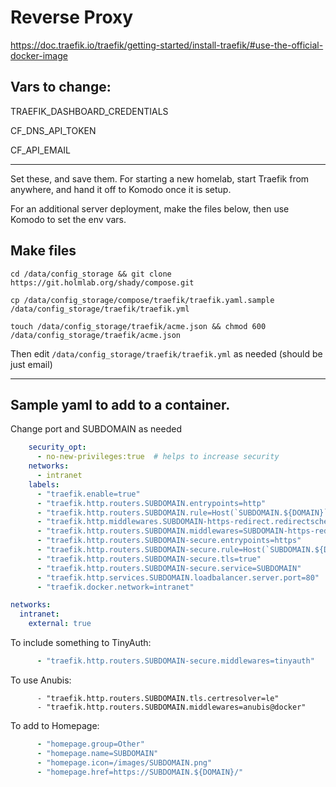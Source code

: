# Reverse Proxy

https://doc.traefik.io/traefik/getting-started/install-traefik/#use-the-official-docker-image

## Vars to change:

TRAEFIK_DASHBOARD_CREDENTIALS

CF_DNS_API_TOKEN

CF_API_EMAIL

---

Set these, and save them. For starting a new homelab, start Traefik from anywhere, and hand it off to Komodo once it is setup.

For an additional server deployment, make the files below, then use Komodo to set the env vars.

## Make files

`cd /data/config_storage && git clone https://git.holmlab.org/shady/compose.git`

`cp /data/config_storage/compose/traefik/traefik.yaml.sample /data/config_storage/traefik/traefik.yml`

`touch /data/config_storage/traefik/acme.json && chmod 600 /data/config_storage/traefik/acme.json`

Then edit `/data/config_storage/traefik/traefik.yml` as needed (should be just email)

---

## Sample yaml to add to a container.

Change port and SUBDOMAIN as needed

```yaml
    security_opt:
      - no-new-privileges:true  # helps to increase security
    networks:
      - intranet
    labels:
      - "traefik.enable=true"
      - "traefik.http.routers.SUBDOMAIN.entrypoints=http"
      - "traefik.http.routers.SUBDOMAIN.rule=Host(`SUBDOMAIN.${DOMAIN}`)"
      - "traefik.http.middlewares.SUBDOMAIN-https-redirect.redirectscheme.scheme=https"
      - "traefik.http.routers.SUBDOMAIN.middlewares=SUBDOMAIN-https-redirect"
      - "traefik.http.routers.SUBDOMAIN-secure.entrypoints=https"
      - "traefik.http.routers.SUBDOMAIN-secure.rule=Host(`SUBDOMAIN.${DOMAIN}`)"
      - "traefik.http.routers.SUBDOMAIN-secure.tls=true"
      - "traefik.http.routers.SUBDOMAIN-secure.service=SUBDOMAIN"
      - "traefik.http.services.SUBDOMAIN.loadbalancer.server.port=80"  # port of the service.
      - "traefik.docker.network=intranet"

networks:
  intranet:
    external: true

```

To include something to TinyAuth:
```yaml
      - "traefik.http.routers.SUBDOMAIN-secure.middlewares=tinyauth"
```

To use Anubis:
```
      - "traefik.http.routers.SUBDOMAIN.tls.certresolver=le"
      - "traefik.http.routers.SUBDOMAIN.middlewares=anubis@docker"
```

To add to Homepage:
```yaml
      - "homepage.group=Other"
      - "homepage.name=SUBDOMAIN"
      - "homepage.icon=/images/SUBDOMAIN.png"
      - "homepage.href=https://SUBDOMAIN.${DOMAIN}/"
```